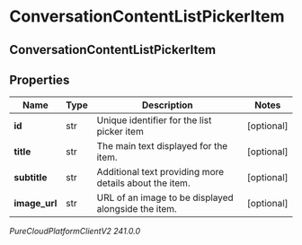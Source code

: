 # ConversationContentListPickerItem

## ConversationContentListPickerItem

## Properties

|Name | Type | Description | Notes|
|------------ | ------------- | ------------- | -------------|
| **id** | str | Unique identifier for the list picker item | [optional] |
| **title** | str | The main text displayed for the item. | [optional] |
| **subtitle** | str | Additional text providing more details about the item. | [optional] |
| **image_url** | str | URL of an image to be displayed alongside the item. | [optional] |



_PureCloudPlatformClientV2 241.0.0_
